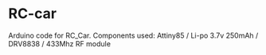 # RC-car
Arduino code for RC_Car. Components used: Attiny85 / Li-po 3.7v 250mAh / DRV8838 / 433Mhz RF module

